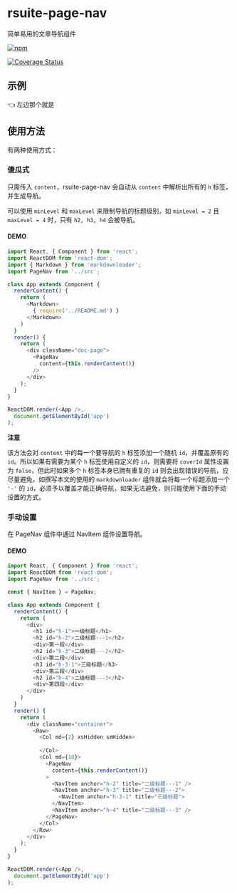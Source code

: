 # rsuite-page-nav

简单易用的文章导航组件

[![npm](https://img.shields.io/npm/v/rsuite-page-nav.svg)](https://www.npmjs.com/package/rsuite-page-nav)

[![Coverage Status](https://coveralls.io/repos/github/rsuite/rsuite-page-nav/badge.svg?branch=master)](https://coveralls.io/github/rsuite/rsuite-page-nav?branch=master)

## 示例

👈 左边那个就是

## 使用方法

有两种使用方式：

### 傻瓜式

只需传入 `content`，rsuite-page-nav 会自动从 `content` 中解析出所有的 `h` 标签，并生成导航。

可以使用 `minLevel` 和 `maxLevel` 来限制导航的标题级别，如 `minLevel = 2` 且 `maxLevel = 4` 时，只有 `h2, h3, h4` 会被导航。

#### DEMO

```js
import React, { Component } from 'react';
import ReactDOM from 'react-dom';
import { Markdown } from 'markdownloader';
import PageNav from '../src';

class App extends Component {
  renderContent() {
    return (
      <Markdown>
        { require('../README.md') }
      </Markdown>
    )
  }
  render() {
    return (
      <div className="doc-page">
        <PageNav
          content={this.renderContent()}
        />
      </div>
    );
  }
}

ReactDOM.render(<App />,
  document.getElementById('app')
);
```

**注意** 

该方法会对 `content` 中的每一个要导航的 `h` 标签添加一个随机 `id`，并覆盖原有的 `id`。所以如果有需要为某个 `h` 标签使用自定义的 `id`，则需要将 `coverId` 属性设置为 `false`，但此时如果多个 `h` 标签本身已拥有重复的 `id` 则会出现错误的导航，应尽量避免，如撰写本文的使用的 `markdownloader` 组件就会将每一个标题添加一个 `'-'` 的 `id`，必须予以覆盖才能正确导航，如果无法避免，则只能使用下面的手动设置的方式。

### 手动设置

在 PageNav 组件中通过 NavItem 组件设置导航。

#### DEMO

```js
import React, { Component } from 'react';
import ReactDOM from 'react-dom';
import PageNav from '../src';

const { NavItem } = PageNav;

class App extends Component {
  renderContent() {
    return (
      <div>
        <h1 id="h-1">一级标题</h1>
        <h2 id="h-2">二级标题---1</h2>
        <div>第一段</div>
        <h2 id="h-3">二级标题---2</h2>
        <div>第二段</div>
        <h3 id="h-3-1">三级标题</h3>
        <div>第三段</div>
        <h2 id="h-4">二级标题---3</h2>
        <div>第四段</div>
      </div>
    )
  }
  render() {
    return (
      <div className="container">
        <Row>
          <Col md={2} xsHidden smHidden>
            
          </Col>
          <Col md={10}>
            <PageNav
              content={this.renderContent()}
            >
              <NavItem anchor="h-2" title="二级标题---1" />
              <NavItem anchor="h-3" title="二级标题---2">
                <NavItem anchor="h-3-1" title="三级标题">
              </NavItem>
              <NavItem anchor="h-4" title="二级标题---3" />
            </PageNav>
          </Col>
        </Row>
      </div>
    );
  }
}

ReactDOM.render(<App />,
  document.getElementById('app')
);



```

